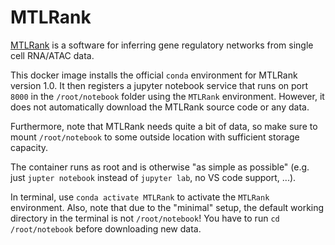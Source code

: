 # MTLRank

[MTLRank](https://github.com/alexQiSong/MTLRank) is a software for inferring gene regulatory networks from single cell RNA/ATAC data.

This docker image installs the official `conda` environment for MTLRank version 1.0. It then registers a jupyter notebook service
that runs on port `8000` in the `/root/notebook` folder using the `MTLRank` environment. However, it does not automatically download
the MTLRank source code or any data.

Furthermore, note that MTLRank needs quite a bit of data, so make sure to mount `/root/notebook` to some outside location with
sufficient storage capacity. 

The container runs as root and is otherwise "as simple as possible" (e.g. just `jupter notebook` instead of `jupyter lab`, no VS code support, ...).

In terminal, use `conda activate MTLRank` to activate the `MTLRank` environment. Also, note that due to the "minimal" setup, the
default working directory in the terminal is not `/root/notebook`! You have to run `cd /root/notebook` before downloading new data.